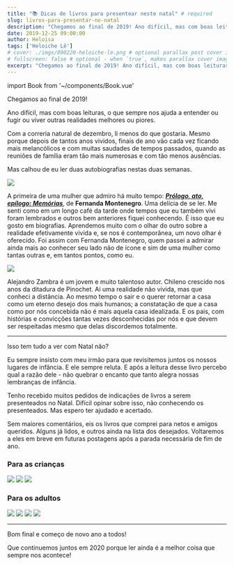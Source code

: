 ```yaml
---
title: "📚 Dicas de livros para presentear neste natal" # required
slug: livros-para-presentar-no-natal
description: "Chegamos ao final de 2019! Ano difícil, mas com boas leituras, o que sempre nos ajuda a entender ou fugir ou viver outras realidades melhores ou piores." 
date: 2019-12-25 09:00:00 
author: Heloisa
tags: ['Heloiche Lê'] 
# cover: ./imgs/090220-heloiche-le.png # optional parallax post cover image
# fullscreen: false # optional - when `true`, makes parallax cover image take up full viewport height
excerpt: "Chegamos ao final de 2019! Ano difícil, mas com boas leituras, o que sempre nos ajuda a entender ou fugir ou viver outras realidades melhores ou piores." 
---
```

import Book from '~/components/Book.vue'

Chegamos ao final de 2019!

Ano difícil, mas com boas leituras, o que sempre nos ajuda a entender ou fugir ou viver outras realidades melhores ou piores.

Com a correria natural de dezembro, li menos do que gostaria. Mesmo porque depois de tantos anos vividos, finais de ano vão cada vez ficando mais melancólicos e com muitas saudades de tempos passados, quando as reuniões de família eram tão mais numerosas e com tão menos ausências.

Mas calhou de eu ler duas autobiografias nestas duas semanas.

<book title="Prólogo, ato, epílogo: Memórias" author="Fernanda Montenegro" link="https://amzn.to/2LUZVfE">
<a href="https://www.amazon.com.br/Pr%C3%B3logo-ato-ep%C3%ADlogo-Fernanda-Montenegro/dp/8535932550/ref=as_li_ss_il?ie=UTF8&linkCode=li3&tag=heloiche-20&linkId=a02536a36b4e294dbe68d32d1d3fc0c8&language=pt_BR" target="_blank"><img border="0" src="//ws-na.amazon-adsystem.com/widgets/q?_encoding=UTF8&ASIN=8535932550&Format=_SL250_&ID=AsinImage&MarketPlace=BR&ServiceVersion=20070822&WS=1&tag=heloiche-20&language=pt_BR" ></a>
</book>


A primeira de uma mulher que admiro há muito tempo: **_[Prólogo, ato, epílogo: Memórias](https://amzn.to/2LUZVfE)_**, de **Fernanda Montenegro**. Uma delícia de se ler. Me senti como em um longo café da tarde onde tempos que eu também vivi foram lembrados e outros bem anteriores fiquei conhecendo. É isso que eu gosto em biografias. Aprendemos muito com o olhar do outro sobre a realidade efetivamente vivida e, se nos é contemporânea, um novo olhar é oferecido. Foi assim com Fernanda Montenegro, quem passei a admirar ainda mais ao conhecer seu lado não de ícone e sim de uma mulher como tantas outras e, em tantos pontos, como eu.

<book title="Formas de voltar para casa" author="Alejando Zambra" link="https://amzn.to/2PGWvOU">
<a href="https://www.amazon.com.br/Formas-Voltar-Para-Alejandro-Zambra/dp/8540506041/ref=as_li_ss_il?ie=UTF8&linkCode=li3&tag=heloiche-20&linkId=44e9f6178003908be171b1893d36101e&language=pt_BR" target="_blank"><img border="0" src="//ws-na.amazon-adsystem.com/widgets/q?_encoding=UTF8&ASIN=8540506041&Format=_SL250_&ID=AsinImage&MarketPlace=BR&ServiceVersion=20070822&WS=1&tag=heloiche-20&language=pt_BR" ></a>
</book>

Alejandro Zambra é um jovem e muito talentoso autor. Chileno crescido nos anos da ditadura de Pinochet. Aí uma realidade não vivida, mas que conheci a distância. Ao mesmo tempo o sair e o querer retornar a casa como um eterno desejo dos mais humanos; a constatação de que a casa como por nós concebida não é mais aquela casa idealizada. E os pais, com histórias e convicções tantas vezes desconhecidas por nós e que devem ser respeitadas mesmo que delas discordemos totalmente.

---

Isso tem tudo a ver com Natal não?

Eu sempre insisto com meu irmão para que revisitemos juntos os nossos lugares de infância. E ele sempre reluta. E após a leitura desse livro percebo qual a razão dele - não quebrar o encanto que tanto alegra nossas lembranças de infância.

Tenho recebido muitos pedidos de indicações de livros a serem presenteados no Natal. Difícil opinar sobre isso, não conhecendo os presenteados. Mas espero ter ajudado e acertado.

Sem maiores comentários, eis os livros que comprei para netos e amigos queridos. Alguns já lidos, e outros ainda na lista dos desejados. Voltaremos a eles em breve em futuras postagens após a parada necessária de fim de ano.

### Para as crianças

<book title="Contos para garotos que sonham em mudar o mundo: 50 histórias inspiradoras de super-heróis de carne e osso" author="G.L. Marvel (Autor), Sandra Martha Dolinsky (Tradutor)" link="https://amzn.to/38CFbDj">
<a href="https://www.amazon.com.br/gp/product/8542214587/ref=as_li_ss_il?ie=UTF8&psc=1&linkCode=li3&tag=heloiche-20&linkId=9569060a84d329f6cbb3e309a0868b76&language=pt_BR" target="_blank"><img border="0" src="//ws-na.amazon-adsystem.com/widgets/q?_encoding=UTF8&ASIN=8542214587&Format=_SL250_&ID=AsinImage&MarketPlace=BR&ServiceVersion=20070822&WS=1&tag=heloiche-20&language=pt_BR" ></a>
</book>

<book title="Se os Tubarões Fossem Homens" author="Bertolt Brecht" link="https://amzn.to/36xBHjJ">
<a href="https://www.amazon.com.br/gp/product/859323402X/ref=as_li_ss_il?ie=UTF8&psc=1&linkCode=li3&tag=heloiche-20&linkId=7d4f7b4b4e44d75249ee82efeeea8257&language=pt_BR" target="_blank"><img border="0" src="//ws-na.amazon-adsystem.com/widgets/q?_encoding=UTF8&ASIN=859323402X&Format=_SL250_&ID=AsinImage&MarketPlace=BR&ServiceVersion=20070822&WS=1&tag=heloiche-20&language=pt_BR" ></a>
</book>

<book title="As Mil e Uma Noites" author="Ferreira Gullar" link="https://amzn.to/2PKIKij">
<a href="https://www.amazon.com.br/gp/product/8571061912/ref=as_li_ss_il?ie=UTF8&psc=1&linkCode=li3&tag=heloiche-20&linkId=acb23b5590306fbd3ba7b96556f8f42c&language=pt_BR" target="_blank"><img border="0" src="//ws-na.amazon-adsystem.com/widgets/q?_encoding=UTF8&ASIN=8571061912&Format=_SL250_&ID=AsinImage&MarketPlace=BR&ServiceVersion=20070822&WS=1&tag=heloiche-20&language=pt_BR" ></a>
</book>

### Para os adultos

<book title="Marrom e amarelo" author="Paulo Scott" link="https://amzn.to/35mNvFh">
<a href="https://www.amazon.com.br/Marrom-amarelo-Paulo-Scott/dp/855652091X/ref=as_li_ss_il?ie=UTF8&linkCode=li3&tag=heloiche-20&linkId=c6dfd45b02584b50936165f550751a41&language=pt_BR" target="_blank"><img border="0" src="//ws-na.amazon-adsystem.com/widgets/q?_encoding=UTF8&ASIN=855652091X&Format=_SL250_&ID=AsinImage&MarketPlace=BR&ServiceVersion=20070822&WS=1&tag=heloiche-20&language=pt_BR" ></a>
</book>

<book title="Torto arado" author="Itamar Vieira Junior" link="https://amzn.to/2LV1iel">
<a href="https://www.amazon.com.br/Torto-Arado-Em-Portugues-Brasil/dp/6580309318/ref=as_li_ss_il?ie=UTF8&linkCode=li3&tag=heloiche-20&linkId=88aa974228f18397d3285f44cb6c86db&language=pt_BR" target="_blank"><img border="0" src="//ws-na.amazon-adsystem.com/widgets/q?_encoding=UTF8&ASIN=6580309318&Format=_SL250_&ID=AsinImage&MarketPlace=BR&ServiceVersion=20070822&WS=1&tag=heloiche-20&language=pt_BR" ></a>
</book>

<book title="Os sete maridos de Evelyn Hugo" author="Taylor Jenkins Reid (Autor), Alexandre Boide (Tradutor)" link="https://amzn.to/2PHXwpU">
<a href="https://www.amazon.com.br/Os-sete-maridos-Evelyn-Hugo/dp/8584391509/ref=as_li_ss_il?ie=UTF8&linkCode=li3&tag=heloiche-20&linkId=c44b1d5560641fd89309fdeea0537586&language=pt_BR" target="_blank"><img border="0" src="//ws-na.amazon-adsystem.com/widgets/q?_encoding=UTF8&ASIN=8584391509&Format=_SL250_&ID=AsinImage&MarketPlace=BR&ServiceVersion=20070822&WS=1&tag=heloiche-20&language=pt_BR" ></a>
</book>

<book title="O acerto de contas de uma mãe" author="Sue Klebold (Autor), Ana Paula Doherty (Tradutor)" link="https://amzn.to/36CEfgt">
<a href="https://www.amazon.com.br/acerto-contas-uma-m%C3%A3e/dp/8576864568/ref=as_li_ss_il?ie=UTF8&linkCode=li3&tag=heloiche-20&linkId=a870203ce47abb1b4146982d0c3550f3&language=pt_BR" target="_blank"><img border="0" src="//ws-na.amazon-adsystem.com/widgets/q?_encoding=UTF8&ASIN=8576864568&Format=_SL250_&ID=AsinImage&MarketPlace=BR&ServiceVersion=20070822&WS=1&tag=heloiche-20&language=pt_BR" ></a>
</book>

---

Bom final e começo de novo ano a todos!

Que continuemos juntos em 2020 porque ler ainda é a melhor coisa que sempre nos acontece!
